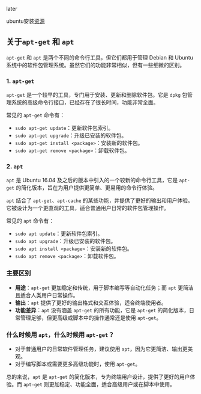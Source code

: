 later

ubuntu安装[资源](https://www.reddit.com/r/Ubuntu/comments/13jmdn2/ubuntu_2004_desktop_arm64/?rdt=55229)

## 关于`apt-get` 和 `apt`

`apt-get` 和 `apt` 是两个不同的命令行工具，但它们都用于管理 Debian 和 Ubuntu 系统中的软件包管理系统。虽然它们的功能非常相似，但有一些细微的区别。

### 1. `apt-get`

`apt-get` 是一个较早的工具，专门用于安装、更新和删除软件包。它是 `dpkg` 包管理系统的高级命令行接口，已经存在了很长时间，功能非常全面。

常见的 `apt-get` 命令有：

- `sudo apt-get update`：更新软件包索引。
- `sudo apt-get upgrade`：升级已安装的软件包。
- `sudo apt-get install <package>`：安装新的软件包。
- `sudo apt-get remove <package>`：卸载软件包。

### 2. `apt`

`apt` 是 Ubuntu 16.04 及之后的版本中引入的一个较新的命令行工具，它是 `apt-get` 的简化版本，旨在为用户提供更简单、更易用的命令行体验。

`apt` 结合了 `apt-get`、`apt-cache` 的某些功能，并提供了更好的输出和用户体验。它被设计为一个更直观的工具，适合普通用户日常的软件包管理操作。

常见的 `apt` 命令有：

- `sudo apt update`：更新软件包索引。
- `sudo apt upgrade`：升级已安装的软件包。
- `sudo apt install <package>`：安装新的软件包。
- `sudo apt remove <package>`：卸载软件包。

### 主要区别

- **用途**：`apt-get` 更加稳定和传统，用于脚本编写等自动化任务；而 `apt` 更简洁且适合人类用户日常操作。
- **输出**：`apt` 提供了更好的输出格式和交互体验，适合终端使用者。
- **功能差异**：`apt` 没有涵盖 `apt-get` 的所有功能，它是 `apt-get` 的简化版本，日常管理足够，但更高级或脚本中的操作通常还是使用 `apt-get`。

### 什么时候用 `apt`，什么时候用 `apt-get`？

- 对于普通用户的日常软件管理任务，建议使用 `apt`，因为它更简洁、输出更美观。
- 对于编写脚本或需要更多高级功能时，使用 `apt-get`。

总的来说，`apt` 是 `apt-get` 的简化版本，专为终端用户设计，提供了更好的用户体验。而 `apt-get` 则更加稳定、功能全面，适合高级用户或在脚本中使用。
